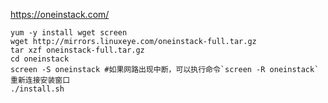 https://oneinstack.com/

```shell
yum -y install wget screen
wget http://mirrors.linuxeye.com/oneinstack-full.tar.gz
tar xzf oneinstack-full.tar.gz
cd oneinstack
screen -S oneinstack #如果网路出现中断，可以执行命令`screen -R oneinstack`重新连接安装窗口
./install.sh

```

